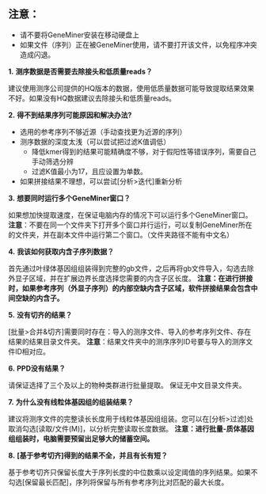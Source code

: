 ##  注意：
* 请不要将GeneMiner安装在移动硬盘上
* 如果文件（序列）正在被GeneMiner使用，请不要打开该文件，以免程序冲突造成闪退。


**1.** **测序数据是否需要去除接头和低质量reads？**


建议使用测序公司提供的HQ版本的数据，使用低质量数据可能导致提取结果效果不好。如果没有HQ数据建议去除接头和低质量reads。


**2.** **得不到结果序列可能原因和解决办法?**


* 选用的参考序列不够近源（手动查找更为近源的序列）
* 测序数据的深度太浅（可以尝试把过滤K值调低）
  * 降低kmer得到的结果可能精确度不够，对于假阳性等错误序列，需要自己手动筛选分辨
  * 过滤K值最小为17，且应设置为单数。
* 如果拼接结果不理想，可以尝试[分析>迭代]重新分析


**3.** **想要同时运行多个GeneMiner窗口？**


如果想加快提取速度，在保证电脑内存的情况下可以运行多个GeneMiner窗口。**注意**：不要在同一个文件夹下打开多个窗口并行运行，可以复制GeneMiner所在的文件夹，并在副本文件中运行第二个窗口。（文件夹路径不能有中文名）


**4.** **我该如何获取内含子序列数据？**


首先通过叶绿体基因组组装得到完整的gb文件，之后再将gb文件导入，勾选去除外显子区域，并在扩展边界长度选择您需要的内含子区长度。
**注意：在进行拼接时，如果参考序列（外显子序列）的内部空缺内含子区域，软件拼接结果会包含中间空缺的内含子。**


**5.** **没有切齐的结果？**


[批量>合并&切齐]需要同时存在：导入的测序文件、导入的参考序列文件、存在结果的结果目录文件夹。
**注意**：结果文件夹中的测序序列ID号要与导入的测序文件ID相对应。


**6.** **PPD没有结果？**


请保证选择了三个及以上的物种类群进行批量提取。
保证无中文目录文件夹。


**7.** **为什么没有线粒体基因组的组装结果？**


建议将测序文件的完整读长长度用于线粒体基因组组装。您可以在[分析>过滤]处取消勾选[读取/文件(M)]，以分析完整读取长度数据。
**注意：进行批量-质体基因组组装时，电脑需要预留出足够大的储蓄空间。**


**8.** **[基于参考切齐]得到的结果不全，并且有长有短？**


基于参考切齐只保留长度大于序列长度的中位数乘以设定阈值的序列结果。如果不勾选[保留最长匹配]，序列将保留与所有参考序列比对匹配的最大长度。